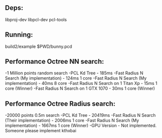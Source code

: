 ## Deps:

libproj-dev
libpcl-dev
pcl-tools

## Running:

build2/example $PWD/bunny.pcd

## Performance Octree NN search:

-1 Million points random search
-PCL Kd Tree - 185ms
-Fast Radius N Search (My implementation) - 124ms 1 core
-Fast Radius N Search (My implementation) - 40ms 8 core
-Fast Radius N Search on 1 Titan Xp - 15ms 1 core (Winner)
-Fast Radius N Search on 1 GTX 1070 - 30ms 1 core (Winner)

## Performance Octree Radius search:

-20000 points 0.5m search
-PCL Kd Tree - 20419ms
-Fast Radius N Search (Their implementation) - 2006ms 1 core
-Fast Radius N Search (My implementation) - 1667ms 1 core (Winner)
-GPU Version - Not implemented. Someone please implement kthxbai

